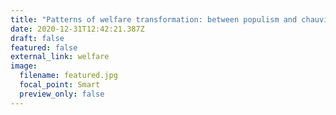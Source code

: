 ```yaml
---
title: "Patterns of welfare transformation: between populism and chauvinism"
date: 2020-12-31T12:42:21.387Z
draft: false
featured: false
external_link: welfare
image:
  filename: featured.jpg
  focal_point: Smart
  preview_only: false
---
```

